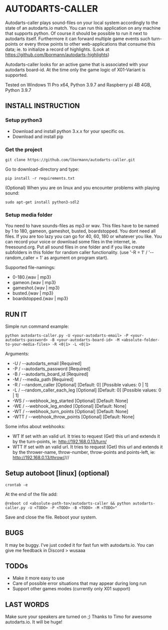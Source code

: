 # AUTODARTS-CALLER

Autodarts-caller plays sound-files on your local system accordingly to the state of an autodarts.io match. You can run this application on any machine that supports python. Of course it should be possible to run it next to autodarts itself. Furthermore it can forward multiple game events such turn-points or every throw points to other web-applications that consume this data; ie. to initialize a record of highlights. (Look at https://github.com/lbormann/autodarts-highlights)

Autodarts-caller looks for an active game that is associated with your autodarts board-id.
At the time only the game logic of X01-Variant is supported.

Tested on Windows 11 Pro x64, Python 3.9.7 and Raspberry pi 4B 4GB, Python 3.9.7


## INSTALL INSTRUCTION


### Setup python3

- Download and install python 3.x.x for your specific os.
- Download and install pip


### Get the project

    git clone https://github.com/lbormann/autodarts-caller.git

Go to download-directory and type:

    pip install -r requirements.txt

(Optional) When you are on linux and you encounter problems with playing sound:

    sudo apt-get install python3-sdl2


### Setup media folder

You need to have sounds-files as mp3 or wav. This files have to be named by 1 to 180, gameon, gameshot, busted, boardstopped. You dont need all files. If you are too lazy you can go for 40, 60, 180 or whatever you like. You can record your voice or download some files in the internet, ie. freesound.org.
Put all sound files in one folder and if you like create subfolders in this folder for random caller functionality. (use '-R = 1' / '--random_caller = 1' as argument on program start).

Supported file-namings:
- 0-180.{wav | mp3}
- gameon.{wav | mp3}
- gameshot.{wav | mp3}
- busted.{wav | mp3}
- boardstopped.{wav | mp3}


## RUN IT

Simple run command example:

    python autodarts-caller.py -U <your-autodarts-email> -P <your-autodarts-password> -B <your-autodarts-board-id> -M <absolute-folder-to-your-media-files> -R <0|1> -L <0|1>

Arguments:
- -U / --autodarts_email [Required]
- -P / --autodarts_password [Required]
- -B / --autodarts_board_id [Required]
- -M / --media_path [Required]
- -R / --random_caller [Optional] [Default: 0] [Possible values: 0 | 1]
- -L / --random_caller_each_leg [Optional] [Default: 0] [Possible values: 0 | 1]
- -WS / --webhook_leg_started [Optional] [Default: None]
- -WE / --webhook_leg_ended [Optional] [Default: None]
- -WT / --webhook_turn_points [Optional] [Default: None]
- -WTT / --webhook_throw_points [Optional] [Default: None]

Some infos about webhooks:
- WT If set with an valid url. It tries to request (Get) this url and extends it by the turn-points, ie:
    http://192.168.0.13/turn/<turn-points>
- WTT If set with an valid url. It tries to request (Get) this url and extends it by the thrower-name, throw-number, throw-points and points-left, ie:
    http://192.168.0.13/throw/<thrower>/<throw-number>/<throw-points>/<points-left>


## Setup autoboot [linux] (optional)

    crontab -e

At the end of the file add:

    @reboot cd <absolute-path-to>/autodarts-caller && python autodarts-caller.py -U <TODO> -P <TODO> -B <TODO> -M <TODO>" 

Save and close the file. Reboot your system.





## BUGS

It may be buggy. I've just coded it for fast fun with autodarts.io. You can give me feedback in Discord > wusaaa


## TODOs

- Make it more easy to use
- Care of possible error situations that may appear during long run 
- Support other games modes (currently only X01 support)


## LAST WORDS

Make sure your speakers are turned on ;)
Thanks to Timo for awesome autodarts.io. It will be huge!

